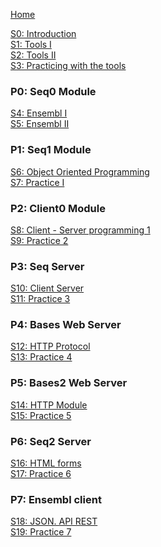 [Home](https://github.com/davidrol6/2020-2021-PNE/wiki)

[S0: Introduction](https://github.com/davidrol6/2021-2022-PNE/wiki/Introduction)  
[S1: Tools I](https://github.com/davidrol6/2021-2022-PNE/wiki/Tools-I)  
[S2: Tools II](https://github.com/davidrol6/2020-2021-PNE/wiki/Tools-II)     
[S3: Practicing with the tools](https://github.com/davidrol6/2020-2021-PNE/wiki/S3:-Practicing-with-the-tools)  
### P0: Seq0 Module
[S4: Ensembl I](https://github.com/davidrol6/2020-2021-PNE/wiki/S4:-The-ensembl-genome-browser)  
[S5: Ensembl II](https://github.com/davidrol6/2020-2021-PNE/wiki/S5:-Practice-0)  
### P1: Seq1 Module
[S6: Object Oriented Programming](https://github.com/davidrol6/2020-2021-PNE/wiki/S6:-Object-Oriented-Programming)  
[S7: Practice I](https://github.com/davidrol6/2020-2021-PNE/wiki/S7:-Practice-1)   
### P2: Client0 Module
[S8: Client - Server programming 1](https://github.com/davidrol6/2020-2021-PNE/wiki/S8-Client---Server-programming-1)<br>
[S9: Practice 2](https://github.com/davidrol6/2020-2021-PNE/wiki/S9:-Practice-2)      
### P3: Seq Server
[S10: Client Server](https://github.com/davidrol6/2020-2021-PNE/wiki/S10:-Client-Server)     
[S11: Practice 3](https://github.com/davidrol6/2020-2021-PNE/wiki/S11:-Practice-3)  
### P4: Bases Web Server
[S12: HTTP Protocol](https://github.com/davidrol6/2020-2021-PNE/wiki/S12:-HTTP-protocol)  
[S13: Practice 4](https://github.com/davidrol6/2020-2021-PNE/wiki/S13:-Practice-4)  
### P5: Bases2 Web Server
[S14: HTTP Module](https://github.com/davidrol6/2020-2021-PNE/wiki/S14:-HTTP-Python-library)  
[S15: Practice 5](https://github.com/davidrol6/2020-2021-PNE/wiki/S15:-Practice-5)  
### P6: Seq2 Server
[S16: HTML forms](https://github.com/davidrol6/2020-2021-PNE/wiki/S16:-HTML-forms)   
[S17: Practice 6](https://github.com/davidrol6/2020-2021-PNE/wiki/S17:-Practice-6)   
### P7: Ensembl client
[S18: JSON. API REST](https://github.com/davidrol6/2020-2021-PNE/wiki/S18:-JSON.-API-REST)   
[S19: Practice 7](https://github.com/davidrol6/2020-2021-PNE/wiki/S19:-Practice-7)   
<!--### Final Project
[Final project](https://github.com/davidrol6/2020-2021-PNE/wiki/Final-project)   -->

   



 
